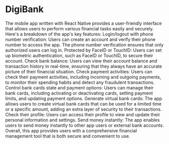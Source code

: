 # DigiBank
The mobile app written with React Native provides a user-friendly interface that allows users to perform various financial tasks easily and securely. Here's a breakdown of the app's key features:  Login/logout with phone number verification: Users can create an account and verify their phone number to access the app. The phone number verification ensures that only authorized users can log in. Protected by FaceID or TouchID: Users can set up biometric authentication, such as FaceID or TouchID, to secure their account. Check bank balance: Users can view their account balance and transaction history in real-time, ensuring that they always have an accurate picture of their financial situation. Check payment activities: Users can check their payment activities, including incoming and outgoing payments, to monitor their spending habits and detect any fraudulent transactions. Control bank cards state and payment options: Users can manage their bank cards, including activating or deactivating cards, setting payment limits, and updating payment options. Generate virtual bank cards: The app allows users to create virtual bank cards that can be used for a limited time or a specific amount, adding an extra layer of security to their transactions. Check their profile: Users can access their profile to view and update their personal information and settings. Send money instantly: The app enables users to send money instantly to other app users or external bank accounts. Overall, this app provides users with a comprehensive financial management tool that is both secure and convenient to use.
